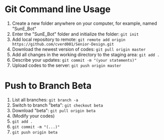 # Git Command line Usage

1. Create a new folder anywhere on your computer, for example, named "SunE_Bot"
2. Enter the "SunE_Bot" folder and initialize the folder: ```git init```
3. Add local repository to remote: ```git remote add origin https://github.com/cverd001/Senior-Design.git```
4. Download the newest version of codes: ```git pull origin master```
5. Add all changes in the working directory to the staging area: ```git add .```
6. Describe your updates: ```git commit -m "(your statements)"```
7. Upload codes to the server: ```git push origin master```

# Push to Branch Beta
1. List all branches: ```git branch -a```
2. Switch to branch "beta": ```git checkout beta```
3. Download "beta": ```git pull origin beta```
4. (Modify your codes)
5. ```git add .```
6. ```git commit -m "(...)"```
7. ```git push origin beta```
